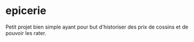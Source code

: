 # epicerie

Petit projet bien simple ayant pour but d'historiser des prix de cossins et de pouvoir les rater.

